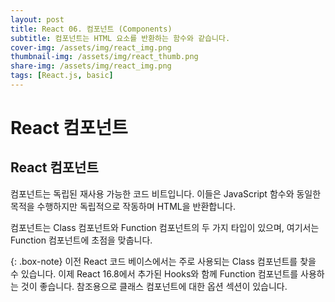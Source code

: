 ```yaml
---
layout: post
title: React 06. 컴포넌트 (Components)
subtitle: 컴포넌트는 HTML 요소를 반환하는 함수와 같습니다.
cover-img: /assets/img/react_img.png
thumbnail-img: /assets/img/react_thumb.png
share-img: /assets/img/react_img.png
tags: [React.js, basic]
---
```


# React 컴포넌트

## React 컴포넌트

컴포넌트는 독립된 재사용 가능한 코드 비트입니다. 이들은 JavaScript 함수와 동일한 목적을 수행하지만 독립적으로 작동하며 HTML을 반환합니다.

컴포넌트는 Class 컴포넌트와 Function 컴포넌트의 두 가지 타입이 있으며, 여기서는 Function 컴포넌트에 초점을 맞춥니다.

{: .box-note}
이전 React 코드 베이스에서는 주로 사용되는 Class 컴포넌트를 찾을 수 있습니다. 이제 React 16.8에서 추가된 Hooks와 함께 Function 컴포넌트를 사용하는 것이 좋습니다. 참조용으로 클래스 컴포넌트에 대한 옵션 섹션이 있습니다.
